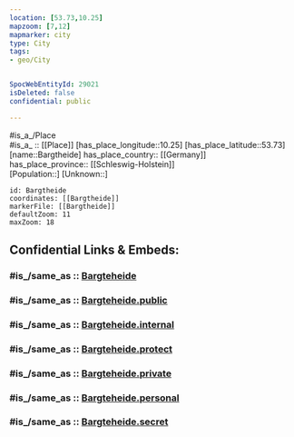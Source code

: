 ```yaml
---
location: [53.73,10.25] 
mapzoom: [7,12] 
mapmarker: city 
type: City
tags:
- geo/City


SpocWebEntityId: 29021
isDeleted: false
confidential: public

---
```

#is_a_/Place  
#is_a_ :: [[Place]] 
[has_place_longitude::10.25] 
[has_place_latitude::53.73] 
[name::Bargtheide] 
has_place_country:: [[Germany]]  
has_place_province:: [[Schleswig-Holstein]]  
[Population::] 
[Unknown::] 


```leaflet
id: Bargtheide
coordinates: [[Bargtheide]] 
markerFile: [[Bargtheide]] 
defaultZoom: 11 
maxZoom: 18
```


## Confidential Links & Embeds: 

### #is_/same_as :: [Bargteheide](/_Standards/Earth/Continent/Europe/Europe~Central/Germany/Germany~West/Schleswig-Holstein/counties~SH/Stormarn/cities~Stormarn/Bargteheide.md) 

### #is_/same_as :: [Bargteheide.public](/_public/Earth/Continent/Europe/Europe~Central/Germany/Germany~West/Schleswig-Holstein/counties~SH/Stormarn/cities~Stormarn/Bargteheide.public.md) 

### #is_/same_as :: [Bargteheide.internal](/_internal/Earth/Continent/Europe/Europe~Central/Germany/Germany~West/Schleswig-Holstein/counties~SH/Stormarn/cities~Stormarn/Bargteheide.internal.md) 

### #is_/same_as :: [Bargteheide.protect](/_protect/Earth/Continent/Europe/Europe~Central/Germany/Germany~West/Schleswig-Holstein/counties~SH/Stormarn/cities~Stormarn/Bargteheide.protect.md) 

### #is_/same_as :: [Bargteheide.private](/_private/Earth/Continent/Europe/Europe~Central/Germany/Germany~West/Schleswig-Holstein/counties~SH/Stormarn/cities~Stormarn/Bargteheide.private.md) 

### #is_/same_as :: [Bargteheide.personal](/_personal/Earth/Continent/Europe/Europe~Central/Germany/Germany~West/Schleswig-Holstein/counties~SH/Stormarn/cities~Stormarn/Bargteheide.personal.md) 

### #is_/same_as :: [Bargteheide.secret](/_secret/Earth/Continent/Europe/Europe~Central/Germany/Germany~West/Schleswig-Holstein/counties~SH/Stormarn/cities~Stormarn/Bargteheide.secret.md)

